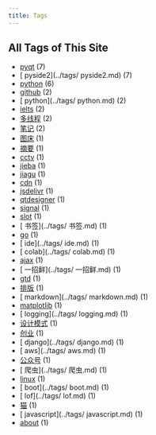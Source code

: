 ```yaml
---
title: Tags
---
```

## All Tags of This Site
* [pyqt](../tags/pyqt.md) (7)
* [ pyside2](../tags/ pyside2.md) (7)
* [python](../tags/python.md) (6)
* [github](../tags/github.md) (2)
* [ python](../tags/ python.md) (2)
* [ielts](../tags/ielts.md) (2)
* [多线程](../tags/多线程.md) (2)
* [笔记](../tags/笔记.md) (2)
* [图床](../tags/图床.md) (1)
* [摘要](../tags/摘要.md) (1)
* [cctv](../tags/cctv.md) (1)
* [jieba](../tags/jieba.md) (1)
* [jiagu](../tags/jiagu.md) (1)
* [cdn](../tags/cdn.md) (1)
* [jsdelivr](../tags/jsdelivr.md) (1)
* [qtdesigner](../tags/qtdesigner.md) (1)
* [signal](../tags/signal.md) (1)
* [slot](../tags/slot.md) (1)
* [ 书签](../tags/ 书签.md) (1)
* [go](../tags/go.md) (1)
* [ ide](../tags/ ide.md) (1)
* [ colab](../tags/ colab.md) (1)
* [ajax](../tags/ajax.md) (1)
* [ 一招鲜](../tags/ 一招鲜.md) (1)
* [gtd](../tags/gtd.md) (1)
* [排版](../tags/排版.md) (1)
* [ markdown](../tags/ markdown.md) (1)
* [matplotlib](../tags/matplotlib.md) (1)
* [ logging](../tags/ logging.md) (1)
* [设计模式](../tags/设计模式.md) (1)
* [创业](../tags/创业.md) (1)
* [ django](../tags/ django.md) (1)
* [ aws](../tags/ aws.md) (1)
* [公众号](../tags/公众号.md) (1)
* [ 爬虫](../tags/ 爬虫.md) (1)
* [linux](../tags/linux.md) (1)
* [ boot](../tags/ boot.md) (1)
* [ lof](../tags/ lof.md) (1)
* [猫](../tags/猫.md) (1)
* [ javascript](../tags/ javascript.md) (1)
* [about](../tags/about.md) (1)